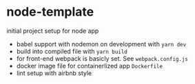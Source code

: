 # node-template


initial project setup for node app

- babel support with nodemon on development with `yarn dev`
- build into compiled file with `yarn build`
- for front-end webpack is basicly set. See `webpack.config.js`
- docker image file for containerlized app `Dockerfile`
- lint setup with airbnb style 